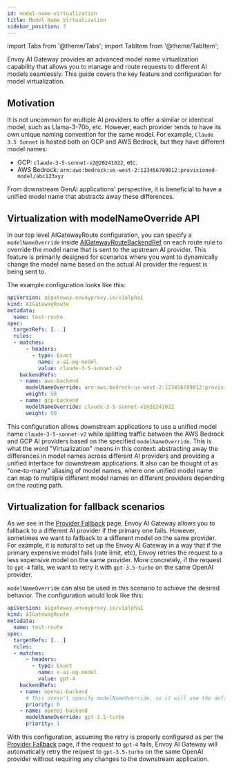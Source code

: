 ```yaml
---
id: model-name-virtualization
title: Model Name Virtualization
sidebar_position: 7
---
```


import Tabs from '@theme/Tabs';
import TabItem from '@theme/TabItem';

Envoy AI Gateway provides an advanced model name virtualization capability that allows you to manage and route requests to different AI models seamlessly.
This guide covers the key feature and configuration for model virtualization.

## Motivation

It is not uncommon for multiple AI providers to offer a similar or identical model, such as Llama-3-70b, etc.
However, each provider tends to have its own unique naming convention for the same model.
For example, `Claude 3.5 Sonnet` is hosted both on GCP and AWS Bedrock, but they have different model names:
* GCP: `claude-3-5-sonnet-v2@20241022`, etc.
* AWS Bedrock: `arn:aws:bedrock:us-west-2:123456789012:provisioned-model/abc123xyz`

From downstream GenAI applications' perspective, it is beneficial to have a unified model name that abstracts away these differences.

## Virtualization with modelNameOverride API

In our top level AIGatewayRoute configuration, you can specify a `modelNameOverride` inside [AIGatewayRouteBackendRef](/api/api.mdx#aigatewayrouterulebackendref) on each route rule to override the model name that is sent to the upstream AI provider.
This feature is primarily designed for scenarios where you want to dynamically change the model name based on the actual AI provider the request is being sent to.

The example configuration looks like this:

```yaml
apiVersion: aigateway.envoyproxy.io/v1alpha1
kind: AIGatewayRoute
metadata:
  name: test-route
spec:
  targetRefs: [...]
  rules:
  - matches:
      - headers:
        - type: Exact
          name: x-ai-eg-model
          value: claude-3-5-sonnet-v2
    backendRefs:
    - name: aws-backend
      modelNameOverride: arn:aws:bedrock:us-west-2:123456789012:provisioned-model/abc123xyz
      weight: 50
    - name: gcp-backend
      modelNameOverride: claude-3-5-sonnet-v2@20241022
      weight: 50
```

This configuration allows downstream applications to use a unified model name `claude-3-5-sonnet-v2` while splitting traffic between the AWS Bedrock and GCP AI providers based on the specified `modelNameOverride`.
This is what the word "Virtualization" means in this context: abstracting away the differences in model names across different AI providers and providing a unified interface for downstream applications.
It also can be thought of as "one-to-many" aliasing of model names, where one unified model name can map to multiple different model names on different providers depending on the routing path.

## Virtualization for fallback scenarios

As we see in the [Provider Fallback](./provider-fallback) page, Envoy AI Gateway allows you to fallback to a different AI provider if the primary one fails.
However, sometimes we want to fallback to a different model on the same provider.
For example, it is natural to set up the Envoy AI Gateway in a way that if the primary expensive model fails (rate limit, etc), Envoy retries the request to a less expensive model on the same provider.
More concretely, if the request to `gpt-4` fails, we want to retry it with `gpt-3.5-turbo` on the same OpenAI provider.

`modelNameOverride` can also be used in this scenario to achieve the desired behavior. The configuration would look like this:

```yaml
apiVersion: aigateway.envoyproxy.io/v1alpha1
kind: AIGatewayRoute
metadata:
  name: test-route
spec:
  targetRefs: [...]
  rules:
  - matches:
      - headers:
        - type: Exact
          name: x-ai-eg-model
          value: gpt-4
    backendRefs:
    - name: openai-backend
      # This doesn't specify modelNameOverride, so it will use the default model name `gpt-4` in the request.
      priority: 0
    - name: openai-backend
      modelNameOverride: gpt-3.5-turbo
      priority: 1
```

With this configuration, assuming the retry is properly configured as per the [Provider Fallback](./provider-fallback) page, if the request to `gpt-4` fails, Envoy AI Gateway will automatically retry the request to `gpt-3.5-turbo` on the same OpenAI provider without requiring any changes to the downstream application.

